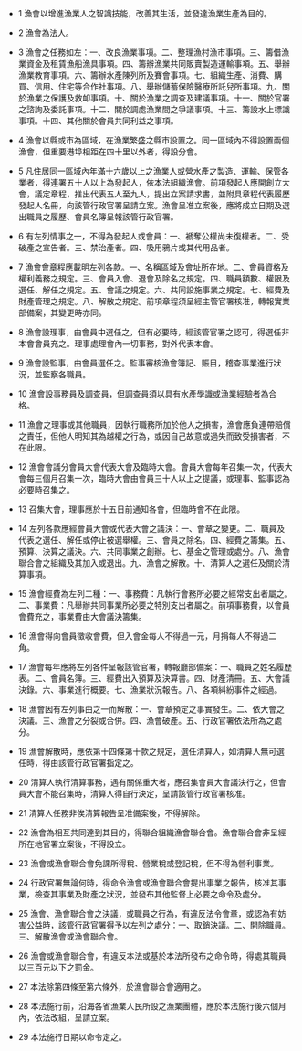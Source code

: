 * 1 漁會以增進漁業人之智識技能，改善其生活，並發達漁業生產為目的。

* 2 漁會為法人。

* 3 漁會之任務如左：一、改良漁業事項。二、整理漁村漁市事項。三、籌借漁業資金及租賃漁船漁具事項。四、籌辦漁業共同販賣製造運輸事項。五、舉辦漁業教育事項。六、籌辦水產陳列所及賽會事項。七、組織生產、消費、購買、信用、住宅等合作社事項。八、舉辦儲蓄保險醫療所託兒所事項。九、關於漁業之保護及救卹事項。十、關於漁業之調查及建議事項。十一、關於官署之諮詢及委託事項。十二、關於調處漁業間之爭議事項。十三、籌設水上標識事項。十四、其他關於會員共同利益之事項。

* 4 漁會以縣或市為區域，在漁業繁盛之縣市設置之。同一區域內不得設置兩個漁會，但重要港埠相距在四十里以外者，得設分會。

* 5 凡住居同一區域內年滿十六歲以上之漁業人或營水產之製造、運輸、保管各業者，得連署五十人以上為發起人，依本法組織漁會。前項發起人應開創立大會，議定章程，推出代表五人至九人，提出立案請求書，並附具章程代表履歷發起人名冊，向該管行政官署呈請立案。漁會呈准立案後，應將成立日期及選出職員之履歷、會員名簿呈報該管行政官署。

* 6 有左列情事之一，不得為發起人或會員：一、褫奪公權尚未復權者。二、受破產之宣告者。三、禁治產者。四、吸用鴉片或其代用品者。

* 7 漁會會章程應載明左列各款。一、名稱區域及會址所在地。二、會員資格及權利義務之規定。三、會員入會、退會及除名之規定。四、職員額數、權限及選任、解任之規定。五、會議之規定。六、共同設施事業之規定。七、經費及財產管理之規定。八、解散之規定。前項章程須呈經主管官署核准，轉報實業部備案，其變更時亦同。

* 8 漁會設理事，由會員中選任之，但有必要時，經該管官署之認可，得選任非本會會員充之。理事處理會內一切事務，對外代表本會。

* 9 漁會設監事，由會員選任之。監事審核漁會簿記、賑目，稽查事業進行狀況，並監察各職員。

* 10 漁會設事務員及調查員，但調查員須以具有水產學識或漁業經驗者為合格。

* 11 漁會之理事或其他職員，因執行職務所加於他人之損害，漁會應負連帶賠償之責任，但他人明知其為越權之行為，或因自己故意或過失而致受損害者，不在此限。

* 12 漁會會議分會員大會代表大會及臨時大會。會員大會每年召集一次，代表大會每三個月召集一次，臨時大會由會員三十人以上之提議，或理事、監事認為必要時召集之。

* 13 召集大會，理事應於十五日前通知各會，但臨時會不在此限。

* 14 左列各款應經會員大會或代表大會之議決：一、會章之變更。二、職員及代表之選任、解任或停止被選舉權。三、會員之除名。四、經費之籌集。五、預算、決算之議決。六、共同事業之創辦。七、基金之管理或處分。八、漁會聯合會之組織及其加入或退出。九、漁會之解散。十、清算人之選任及關於清算事項。

* 15 漁會經費為左列二種：一、事務費：凡執行會務所必要之經常支出者屬之。二、事業費：凡舉辦共同事業所必要之特別支出者屬之。前項事務費，以會員會費充之，事業費由大會議決籌集。

* 16 漁會得向會員徵收會費，但入會金每人不得過一元，月捐每人不得過二角。

* 17 漁會每年應將左列各件呈報該管官署，轉報廳部備案：一、職員之姓名履歷表。二、會員名簿。三、經費出入預算及決算書。四、財產清冊。五、大會議決錄。六、事業進行概要。七、漁業狀況報告。八、各項糾紛事件之經過。

* 18 漁會因有左列事由之一而解散：一、會章預定之事實發生。二、依大會之決議。三、漁會之分裂或合併。四、漁會破產。五、行政官署依法所為之處分。

* 19 漁會解散時，應依第十四條第十款之規定，選任清算人，如清算人無可選任時，得由該管行政官署指定之。

* 20 清算人執行清算事務，遇有關係重大者，應召集會員大會議決行之，但會員大會不能召集時，清算人得自行決定，呈請該管行政官署核准。

* 21 清算人任務非俟清算報告呈准備案後，不得解除。

* 22 漁會為相互共同達到其目的，得聯合組織漁會聯合會。漁會聯合會非呈經所在地官署立案後，不得設立。

* 23 漁會或漁會聯合會免課所得稅、營業稅或登記稅，但不得為營利事業。

* 24 行政官署無論何時，得命令漁會或漁會聯合會提出事業之報告，核准其事業，檢查其事業及財產之狀況，並發布其他監督上必要之命令及處分。

* 25 漁會、漁會聯合會之決議，或職員之行為，有違反法令會章，或認為有妨害公益時，該管行政官署得予以左列之處分：一、取銷決議。二、開除職員。三、解散漁會或漁會聯合會。

* 26 漁會或漁會聯合會，有違反本法或基於本法所發布之命令時，得處其職員以三百元以下之罰金。

* 27 本法除第四條至第六條外，於漁會聯合會適用之。

* 28 本法施行前，沿海各省漁業人民所設之漁業團體，應於本法施行後六個月內，依法改組，呈請立案。

* 29 本法施行日期以命令定之。

